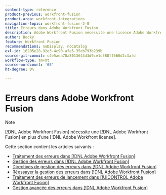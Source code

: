```yaml
---
content-type: reference
product-previous: workfront-fusion
product-area: workfront-integrations
navigation-topic: workfront-fusion-2-0
title: Erreurs dans Adobe Workfront Fusion
description: Adobe Workfront Fusion nécessite une licence Adobe Workfront Fusion en plus d’une licence Adobe Workfront.
author: Becky
feature: Workfront Fusion
recommendations: noDisplay, noCatalog
exl-id: 16205e28-92e3-4c90-afa5-35eb793b239b
source-git-commit: c4e5aea70a8013643d3d9ce1c588ff560d2c3afd
workflow-type: tm+mt
source-wordcount: '65'
ht-degree: 0%

---
```


# Erreurs dans Adobe Workfront Fusion

>[!NOTE]
>
>[!DNL Adobe Workfront Fusion] nécessite une [!DNL Adobe Workfront Fusion] en plus d’une [!DNL Adobe Workfront license].

Cette section contient les articles suivants :

* [Traitement des erreurs dans [!DNL Adobe Workfront Fusion]](../../workfront-fusion/errors/error-processing.md)
* [Gestion des erreurs dans [!DNL Adobe Workfront Fusion]](../../workfront-fusion/errors/error-handling.md)
* [Directives de gestion des erreurs dans [!DNL Adobe Workfront Fusion]](../../workfront-fusion/errors/directives-for-error-handling.md)
* [Réessayer la gestion des erreurs dans [!DNL Adobe Workfront Fusion]](../../workfront-fusion/errors/retry.md)
* [Traitement des erreurs de lancement dans [!UICONTROL Adobe Workfront Fusion]](../../workfront-fusion/errors/throw.md)
* [Gestion avancée des erreurs dans [!DNL Adobe Workfront Fusion]](../../workfront-fusion/errors/advanced-error-handling.md)
